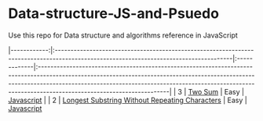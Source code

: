 # Data-structure-JS-and-Psuedo

Use this repo for Data structure and algorithms reference in JavaScript

|------------:|:--------------------------------------------------------------------------------------------------------------------------------------|:-------------|:-----------------------------------------------------------------------------------------------------------------------------------------------------------------------------------------------------------------------------------------------------------------------------------|
| 3 | [Two Sum](https://leetcode.com/problems/two-sum/) | Easy | [Javascript](https://github.com/RWambui/Data-structure-JS-and-Psuedo/blob/main/src/leetcode/1.TwoSum.js) |
| 2 | [Longest Substring Without Repeating Characters](https://leetcode.com/problems/longest-substring-without-repeating-characters/) | Easy | [Javascript](https://github.com/RWambui/Data-structure-JS-and-Psuedo/blob/main/src/leetcode/3.LongestSubstringWithoutRepeatingCharacters.js)
